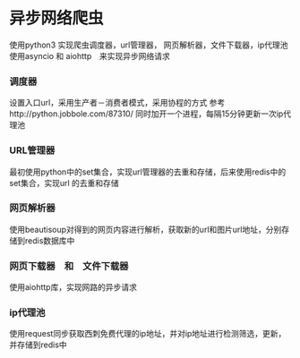 # 异步网络爬虫
使用python3 实现爬虫调度器，url管理器， 网页解析器，文件下载器，ip代理池
使用asyncio 和 aiohttp　来实现异步网络请求

### 调度器
设置入口url，采用生产者－消费者模式，采用协程的方式
参考http://python.jobbole.com/87310/
同时加开一个进程，每隔15分钟更新一次ip代理池

### URL管理器
最初使用python中的set集合，实现url管理器的去重和存储，后来使用redis中的set集合，实现url
的去重和存储

### 网页解析器
使用beautisoup对得到的网页内容进行解析，获取新的url和图片url地址，分别存储到redis数据库中

### 网页下载器　和　文件下载器
使用aiohttp库，实现网路的异步请求

### ip代理池
使用request同步获取西刺免费代理的ip地址，并对ip地址进行检测筛选，更新，并存储到redis中
